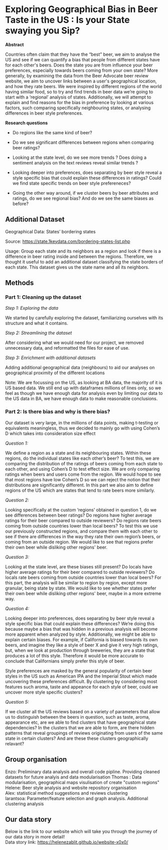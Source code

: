 # Exploring Geographical Bias in Beer Taste in the US : Is your State swaying you Sip?

**Abstract**

Countries often claim that they have the “best” beer, we aim to analyse the US and see if we can quantify a bias that people from different states have for each other's beers. Does the state you are from influence your beer preferences, especially towards beers coming from your own state? More generally, by examining the data from the Beer Advocate beer review website, we aim to uncover links between a user's geographical location, and how they rate beers. We were inspired by different regions of the world having similar food, so to try and find trends in beer data we’re going to start with a ‘regional’ analysis of states. Additionally, we will attempt to explain and find reasons for the bias in preference by looking at various factors, such comparing specifically neighbouring states, or analysing differences in beer style preferences.


**Research questions**

- Do regions like the same kind of beer?

- Do we see significant differences between regions when comparing beer ratings?

- Looking at the state level, do we see more trends ? Does doing a sentiment analysis on the text reviews reveal similar trends ?

- Looking deeper into preferences, does separating by beer style reveal a style specific bias that could explain these differences in ratings? Could we find state specific trends on beer style prefereneces?

- Going the other way around, if we cluster beers by beer attributes and ratings, do we see regional bias? And do we see the same biases as before?

## Additional Dataset

Geographical Data: States’ bordering states

Source: https://state.1keydata.com/bordering-states-list.php

Usage: Group each state and its neighbors as a region and look if there is a difference in beer rating inside and between the regions. Therefore, we thought it useful to add an additional dataset classifying the state borders of each state. This dataset gives us the state name and all its neighbors.

## Methods

### Part 1: Cleaning up the dataset

*Step 1: Exploring the data*

We started by carefully exploring the dataset, familiarizing ourselves with its structure and what it contains.

*Step 2: Streamlining the dataset*

After considering what we would need for our project, we removed unnecessary data, and reformatted the files for ease of use.

*Step 3: Enrichment with additional datasets*

Adding additional geographical data (neighbours) to aid our analyses on geographical proximity of the different locations

Note: We are focussing on the US, as looking at BA data, the majority of it is US based data. We still end up with dataframes millions of lines only, so we feel as though we have enough data for analysis even by limiting our data to the US data in BA, we have enough data to make reasonable conclusions. 

### Part 2: Is there bias and why is there bias?

Our dataset is very large, in the millions of data points, making t-testing or equivalents meaningless, thus we decided to mainly go with using Cohen’s D which takes into consideration size effect

*Question 1:*

We define a region as a state and its neighbouring states. Within these regions, do the individual states like each other’s beer? To test this, we are comparing the distribution of the ratings of beers coming from each state to each other, and using Cohen’s D to test effect size. We are only comparing ratings when beers and users come from the region. We would hope to see that most regions have  low Cohen’s D so we can reject the notion that their distributions are significantly different. In this part we also aim to define regions of the US which are states that tend to rate beers more similarly.

*Question 2:*

Looking specifically at the custom ‘regions’ obtained in question 1, do we see differences between beer ratings? Do regions have higher average ratings for their beer compared to outside reviewers? Do regions rate beers coming from outside countries lower than local beers? To test this we use our previously constructed regions, and compare them with each other to see if there are differences in the way they rate their own region’s beers, or coming from an outside region. We would like to see that regions prefer their own beer while disliking other regions' beer.

*Question 3:*

Looking at the state level, are these biases still present? Do locals have higher average ratings for their beer compared to outside reviewers? Do locals rate beers coming from outside countries lower than local beers? For this part, the analysis will be similar to region by region, except more granular, being state by state. We would like to see whether states prefer their own beer while disliking other regions' beer, maybe in a more extreme way.

*Question 4:*

Looking deeper into preferences, does separating by beer style reveal a style specific bias that could explain these differences? We’re doing this because maybe a bias that was hidden in a previous analysis will become more apparent when analyzed by style. Additionally, we might be able to explain certain biases. For example, if California is biased towards its own beers, and imagine they like a style of beer X and give it very high ratings, but, when we look at production through breweries, they are a state that produces a lot of this style. Therefore it would be more accurate to conclude that Californians simply prefer this style of beer.

Style preferences are masked by the general popularity of certain beer styles in the US such as American IPA and the Imperial Stout which made uncovering these preferences difficult. By clustering by considering most features such aroma, taste and appeance for each style of beer, could we uncover more style specific clusters?

*Question 5:*

If we cluster all the US reviews based on a variety of parameters that allow us to distinguish between the beers in question, such as taste, aroma, appearance etc, are we able to find clusters that have geographical state dependencies? In the clusters that we are able to form, are there hidden patterns that reveal groupings of reviews originating from users of the same state in certain clusters? And are these these clusters geographically relavant?  



## Group organisation
Enzo: Preliminary data analysis and overall code pipline. Providing cleaned datasets for future analyis and data modularisation
Thomas : Data modularisation, geographical maps visulisation of create "custom regions"  
Helene: Beer style analysis and website repository organisation  
Alex: statistical method suggestions and reviews clustering  
Iarantsoa: Parameter/feature selection and graph analysis. Additional clustering analysis  


## Our data story
Below is the link to our website which will take you through the journey of our data story in more detail! <br>
Data story link: https://helenezablit.github.io/website-x0x0/ 
